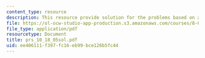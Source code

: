 ```yaml
---
content_type: resource
description: This resource provide solution for the problems based on acceleration.
file: https://ol-ocw-studio-app-production.s3.amazonaws.com/courses/8-01l-physics-i-classical-mechanics-fall-2005/ee406111f397fc16eb99bce126b5fc44_prs_10_18_05sol.pdf
file_type: application/pdf
resourcetype: Document
title: prs_10_18_05sol.pdf
uid: ee406111-f397-fc16-eb99-bce126b5fc44
---
```

